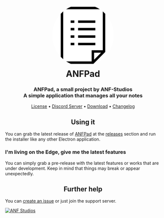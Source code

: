 <h1 align="center" style="position: relative;">
  <img width="200" style="border-radius: 50%;" src="./src/images/display.png" /><br>
  ANFPad
</h1>

<h3 align="center">ANFPad, a small project by ANF-Studios<br>A simple application that manages all your notes</h3>

<p align="center">
  <a href="https://github.com/ANF-Studios/ANFPad/blob/master/LICENSE">License</a> •
  <a href="https://discord.gg/fKWpK7A">Discord Server</a> •
  <a href="https://github.com/ANF-Studios/ANFPad/releases/latest">Download</a> •
  <a href="https://github.com/ANF-Studios/ANFPad/blob/master/CHANGELOG.MD">Changelog</a>
</p>

<h2 align="center">Using it</h2>
<p>You can grab the latest release of <a href="/">ANFPad</a> at the <a href="https://github.com/ANF-Studios/ANFPad/releases/latest">releases</a> section and run the installer like any other Electron application.</p>

### I'm living on the Edge, give me the latest features
You can simply grab a pre-release with the latest features or works that are under development. Keep in mind that things may break or appear unexpectedly.

<h2 align="center">Further help</h2>
<p>You can <a href="https://github.com/ANF-Studios/ListManager/issues">create an issue</a> or just join the support server.</p>

[![ANF Studios](https://discord.com/api/guilds/732064655396044840/embed.png?style=banner3)](https://discord.gg/fKWpK7A)
